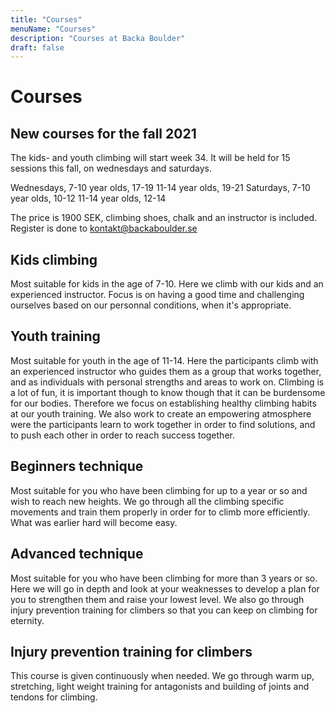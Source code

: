 ```yaml
---
title: "Courses"
menuName: "Courses"
description: "Courses at Backa Boulder"
draft: false
---
```


# Courses

## New courses for the fall 2021
The kids- and youth climbing will start week 34. It will be held for 15 sessions this fall, on wednesdays and saturdays.

Wednesdays, 7-10 year olds, 17-19
            11-14 year olds, 19-21
Saturdays, 7-10 year olds, 10-12
           11-14 year olds, 12-14
           
The price is 1900 SEK, climbing shoes, chalk and an instructor is included. Register is done to kontakt@backaboulder.se
           
           
## Kids climbing

Most suitable for kids in the age of 7-10. Here we climb with our kids and an experienced instructor. Focus is on having a good time and challenging ourselves based on our personnal conditions, when it's appropriate.

## Youth training

Most suitable for youth in the age of 11-14. Here the participants climb with an experienced instructor who guides them as a group that works together, and as individuals with personal strengths and areas to work on. Climbing is a lot of fun, it is important though to know though that it can be burdensome for our bodies. Therefore we focus on establishing healthy climbing habits at our youth training. We also work to create an empowering atmosphere were the participants learn to work together in order to find solutions, and to push each other in order to reach success together.   

## Beginners technique

Most suitable for you who have been climbing for up to a year or so and wish to reach new heights. We go through all the climbing specific movements and train them properly in order for to climb more efficiently. What was earlier hard will become easy.

## Advanced technique

Most suitable for you who have been climbing for more than 3 years or so. Here we will go in depth and look at your weaknesses to develop a plan for you to strengthen them and raise your lowest level. We also go through injury prevention  training for climbers so that you can keep on climbing for eternity.

## Injury prevention training for climbers

This course is given continuously when needed. We go through warm up, stretching, light weight training for antagonists and building of joints and tendons for climbing.
